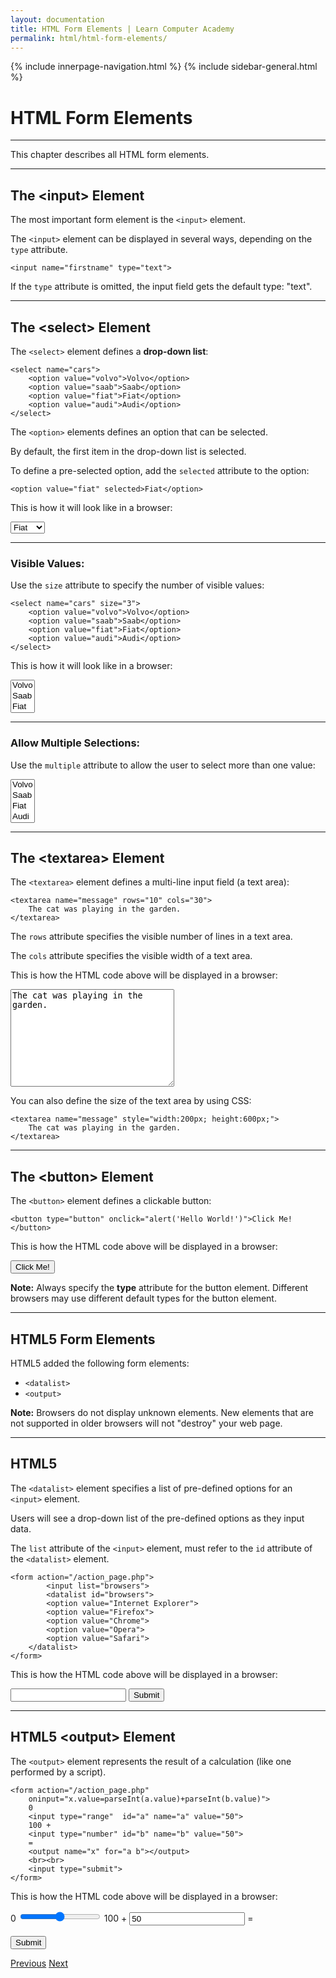 ```yaml
---
layout: documentation
title: HTML Form Elements | Learn Computer Academy
permalink: html/html-form-elements/
---
```

<div class="loader">
{% include innerpage-navigation.html %}
{% include sidebar-general.html %}
            <div class="page-content">
                <div class="content-wrapper">
                    <div class="row">
                        <div class="col-md-9 content">
                            <!-- Your content goes started here -->
                            <div class="doc-content">
                                <h1>HTML Form Elements</h1>
                                <hr>
                                <p>This chapter describes all HTML form elements.</p>
                                <hr>
                                <h2>The &lt;input> Element</h2>
                                <p>The most important form element is the <code>&lt;input></code> element.</p>
                                <p>The <code>&lt;input></code> element can be displayed in several ways, depending on the <code>type</code> attribute.</p>
                                <pre class="snippet"><code class="html">&lt;input name="firstname" type="text"></code></pre>
                                <p>If the <code>type</code> attribute is omitted, the input field gets the default type: "text".</p>
                                <hr>
                                <h2>The &lt;select> Element</h2>
                                <p>The <code>&lt;select></code> element defines a <b>drop-down list</b>:</p>
                                <pre class="snippet"><code class="html">&lt;select name="cars">
    &lt;option value="volvo">Volvo&lt;/option>
    &lt;option value="saab">Saab&lt;/option>
    &lt;option value="fiat">Fiat&lt;/option>
    &lt;option value="audi">Audi&lt;/option>
&lt;/select></code></pre>
                                <p>The <code>&lt;option></code> elements defines an option that can be selected.</p>
                                <p>By default, the first item in the drop-down list is selected.</p>
                                <p>To define a pre-selected option, add the <code>selected</code> attribute to the option:</p>
                                <pre class="snippet"><code class="html">&lt;option value="fiat" selected>Fiat&lt;/option></code></pre>
                                <p>This is how it will look like in a browser:</p>
                                <select name="cars">
                                    <option value="volvo">Volvo</option>
                                    <option value="saab">Saab</option>
                                    <option value="fiat" selected>Fiat</option>
                                    <option value="audi">Audi</option>
                                </select>
                                <hr>
                                <h3>Visible Values:</h3>
                                <p>Use the <code>size</code> attribute to specify the number of visible values:</p>
                                <pre class="snippet"><code class="html">&lt;select name="cars" size="3">
    &lt;option value="volvo">Volvo&lt;/option>
    &lt;option value="saab">Saab&lt;/option>
    &lt;option value="fiat">Fiat&lt;/option>
    &lt;option value="audi">Audi&lt;/option>
&lt;/select></code></pre>
                                <p>This is how it will look like in a browser:</p>
                                <select name="cars" size="3">
                                    <option value="volvo">Volvo</option>
                                    <option value="saab">Saab</option>
                                    <option value="fiat">Fiat</option>
                                    <option value="audi">Audi</option>
                                </select>
                                <hr>
                                <h3>Allow Multiple Selections:</h3>
                                <p>Use the <code>multiple</code> attribute to allow the user to select more than one value:</p>
                                <select name="cars" size="4" multiple>
                                  <option value="volvo">Volvo</option>
                                  <option value="saab">Saab</option>
                                  <option value="fiat">Fiat</option>
                                  <option value="audi">Audi</option>
                                </select>
                                <hr>
                                <h2>The &lt;textarea> Element</h2>
                                <p>The <code>&lt;textarea></code> element defines a multi-line input field (a text area):</p>
                                <pre class="snippet"><code class="html">&lt;textarea name="message" rows="10" cols="30">
    The cat was playing in the garden.
&lt;/textarea></code></pre>
                                <p>The <code>rows</code> attribute specifies the visible number of lines in a text area.</p>
                                <p>The <code>cols</code> attribute specifies the visible width of a text area.</p>
                                <p>This is how the HTML code above will be displayed in a browser:</p>
                                <textarea name="message" rows="10" cols="30">The cat was playing in the garden.</textarea>
                                <p>You can also define the size of the text area by using CSS:</p>
                                <pre class="snippet"><code class="html">&lt;textarea name="message" style="width:200px; height:600px;">
    The cat was playing in the garden.
&lt;/textarea></code></pre>
                                <hr>
                                <h2>The &lt;button> Element</h2>
                                <p>The <code>&lt;button></code> element defines a clickable button:</p>
                                <pre class="snippet"><code class="html">&lt;button type="button" onclick="alert('Hello World!')">Click Me!&lt;/button></code></pre>
                                <p>This is how the HTML code above will be displayed in a browser:</p>
                                <button type="button" onclick="alert('Hello World!')">Click Me!</button>
                                <p><b>Note:</b> Always specify the <b>type</b> attribute for the button element. Different browsers may use different default types for the button element.</p>
                                <hr>
                                <h2>HTML5 Form Elements</h2>
                                <p>HTML5 added the following form elements:</p>
                                <ul>
                                    <li><code>&lt;datalist></code></li>
                                    <li><code>&lt;output></code></li>
                                </ul>
                                <p><b>Note:</b> Browsers do not display unknown elements. New elements that are not supported in older browsers will not "destroy" your web page.</p>
                                <hr>
                                <h2>HTML5 <datalist> Element</h2>
                                <p>The <code>&lt;datalist></code> element specifies a list of pre-defined options for an <code>&lt;input></code> element.</p>
                                <p>Users will see a drop-down list of the pre-defined options as they input data.</p>
                                <p>The <code>list</code> attribute of the <code>&lt;input></code> element, must refer to the <code>id</code> attribute of the <code>&lt;datalist></code> element.</p>
                                <pre class="snippet"><code class="html">&lt;form action="/action_page.php">
        &lt;input list="browsers">
        &lt;datalist id="browsers">
        &lt;option value="Internet Explorer">
        &lt;option value="Firefox">
        &lt;option value="Chrome">
        &lt;option value="Opera">
        &lt;option value="Safari">
    &lt;/datalist> 
&lt;/form></code></pre>
                                <p>This is how the HTML code above will be displayed in a browser:</p>
                                <form action="">
                                    <input list="browsers">
                                    <datalist id="browsers">
                                        <option value="Internet Explorer">
                                        <option value="Firefox">
                                        <option value="Chrome">
                                        <option value="Opera">
                                        <option value="Safari">
                                    </datalist> 
                                    <input type="submit">
                                </form>
                                <hr>
                                <h2>HTML5 &lt;output> Element</h2>
                                <p>The <code>&lt;output></code> element represents the result of a calculation (like one performed by a script).</p>
                                <pre class="snippet"><code class="html">&lt;form action="/action_page.php"
    oninput="x.value=parseInt(a.value)+parseInt(b.value)">
    0
    &lt;input type="range"  id="a" name="a" value="50">
    100 +
    &lt;input type="number" id="b" name="b" value="50">
    =
    &lt;output name="x" for="a b">&lt;/output>
    &lt;br>&lt;br>
    &lt;input type="submit">
&lt;/form></code></pre>
                                <p>This is how the HTML code above will be displayed in a browser:</p>
                                <form action=""
                                    oninput="x.value=parseInt(a.value)+parseInt(b.value)">
                                    0
                                    <input type="range"  id="a" name="a" value="50">
                                    100 +
                                    <input type="number" id="b" name="b" value="50">
                                    =
                                    <output name="x" for="a b"></output>
                                    <br><br>
                                    <input type="submit">
                                </form>
                            </div>
                            <!-- /.Your content goes end here -->
                            <div class="footer-btn d-flex justify-content-between">
                                <a href="html-forms" class="btn"><i class="fas fa-arrow-circle-left"></i>Previous</a>
                                <a href="html-form-input-types" class="btn">Next<i class="fas fa-arrow-circle-right"></i></a>
                            </div>
                            <!-- /.End of footer button -->
                        </div>
                        <!-- Right Sidebar Start-->
                        <?php include '../includes/right-sidebar-innerpage.php'; ?>
                        <!-- Right-Sidebar End -->
                    </div>
                </div>
